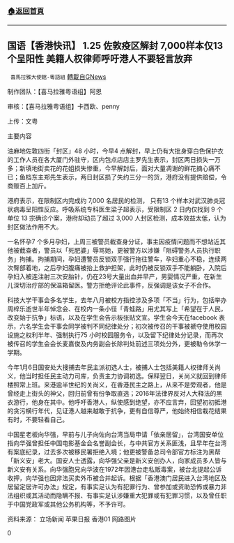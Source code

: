 ###  [:house:返回首頁](https://github.com/ourhimalayas/txt)
---

## 国语【香港快讯】 1.25 佐敦疫区解封 7,000样本仅13 个呈阳性 美籍人权律师呼吁港人不要轻言放弃
` 喜馬拉雅大使館-粵語組` [轉載自GNews](https://gnews.org/zh-hans/809674/)

制作团队：【喜马拉雅粤语组】阿恩

审核：【喜马拉雅粤语组】卡西欧、penny

上传：文粤



主要内容

油麻地佐敦四街「封区」48 小时，今早4 点解封，早上仍有大批身穿白色保护衣的工作人员在各大厦门外驻守，区内包点店店主罗先生表示，封区两日损失一万多；新填地街卖花的花姐损失惨重，今早解封后，面对大量凋谢的鲜花摘心痛不已；鱼档东主郑先生表示，两日封区损了失约三分一的货，港府没有提供赔偿，令商贩百上加斤。

港府表示，在限制区内完成约 7,000 名居民的检测， 只有13 个样本对武汉肺炎冠状病毒呈阳性反应。呼吸系统专科医生梁子超表示，受限制区 2 日内仅找到 9 个单位 13 宗确诊个案，港府却动员了超过 3,000 人封区检测，成本效益太低，认为封区做法作用不大。

一名怀孕7 个多月孕妇，上周三被警员截查身分证，事主因疫情问题而不想站近其他被截查者，警员以「死肥婆」辱骂她，更被警方以涉嫌「阻碍警务人员执行职务」拘捕。拘捕期间，孕妇遭警员反锁双手强行拖往警车，孕妇重心不稳，连续两次臀部着地，之后孕妇腹痛被抬上救护担架，此时仍被反锁双手不能躺卧，入院后孕妇入被连注射三次安胎针，仍在23号大量出血并早产，男婴情况严重，在新生儿深切治疗部的保温箱留医。警方拒绝评论此事件，反强调是该女子不合作。

科技大学干事会多名学生，去年八月被校方指控涉及多项「不当」行为，包括举办周梓乐逝世半年悼念会、在校内一条小径「青蛙路」用尤其写上「希望在于人民，改变始于抗争」标语，以及在学生会告示板张贴文宣。学生会今天在facebook 表示，六名学生会干事会同学被判不同纪律处分；初次被传召的干事被褫夺使用校园设施之权利半年、强制执行75 小时校园服务令，以及留下纪律处分记录，而再次被传召的学生会会长麦嘉俊及内务副会长除判处前述三项处分外，更被勒令休学一学期。

今年1月6日国安处大搜捕去年民主派初选人士，被捕人士包括美籍人权律师关尚义，他当时担任民主动力司库，负责主力协调初选。保释翌日，关尚义就回到律师楼照常上班。来港逾半世纪的关尚义，在香港民主之路上，从来不是旁观者，他是曾经走上街头的神父，回归前曾有份争取直选；2016年法律界反对人大释法的黑衣游行，他身在其中。他呼吁香港人，纵使感到绝望，亦不应言弃，回望初初抵港的贪污横行年代，见证港人越来越敢于抗争，更有自信尊严，他始终相信栽花结果有时，不要轻看自己。

中国星老板向华强，早前与儿子向佐向台湾当局申请「依亲居留」，台湾国安单位指向华强曾担任中国电影基金会名誉副会长，与中共官方关系匪浅，且早年在台湾有案底纪录，过去多次被移民署拒绝入境；他更被警备总司令部官方标注为黑帮「新义安」老大。国安人士透露，向华强父亲是新义安创办人，向家成员多人皆与新义安有关系。向华强胞兄向华波在1972年因港台走私贩毒案，被台北提起公诉收押，向华强也因非法买卖外币被合并起诉。根据「香港澳门居民进入台湾地区及居留定居许可办法」规定，有事实足认为有犯罪行为、曾参加或资助恐怖或暴力非法组织或其活动而隐瞒不报、有事实足认涉嫌重大犯罪或有犯罪习惯，以及曾任职于中国党政军或其他公务机构等，不予许可。

资料来源： 立场新闻 苹果日报 香港01 网路图片

0
